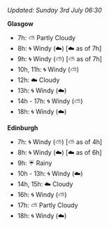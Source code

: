*Updated: Sunday 3rd July 06:30*

**Glasgow**

* 7h: :partly_sunny: Partly Cloudy
* 8h: :cyclone: Windy (:cloud:) [:cloud: as of 7h]
* 9h: :cyclone: Windy (:partly_sunny:) [:partly_sunny: as of 7h]
* 10h, 11h: :cyclone: Windy (:partly_sunny:)
* 12h: :cloud: Cloudy
* 13h: :cyclone: Windy (:cloud:)
* 14h - 17h: :cyclone: Windy (:partly_sunny:)
* 18h: :cyclone: Windy (:cloud:)

**Edinburgh**

* 7h: :cyclone: Windy (:partly_sunny:) [:partly_sunny: as of 4h]
* 8h: :cyclone: Windy (:cloud:) [:cloud: as of 6h]
* 9h: :umbrella: Rainy
* 10h - 13h: :cyclone: Windy (:cloud:)
* 14h, 15h: :cloud: Cloudy
* 16h: :cyclone: Windy (:partly_sunny:)
* 17h: :partly_sunny: Partly Cloudy
* 18h: :cyclone: Windy (:cloud:)
